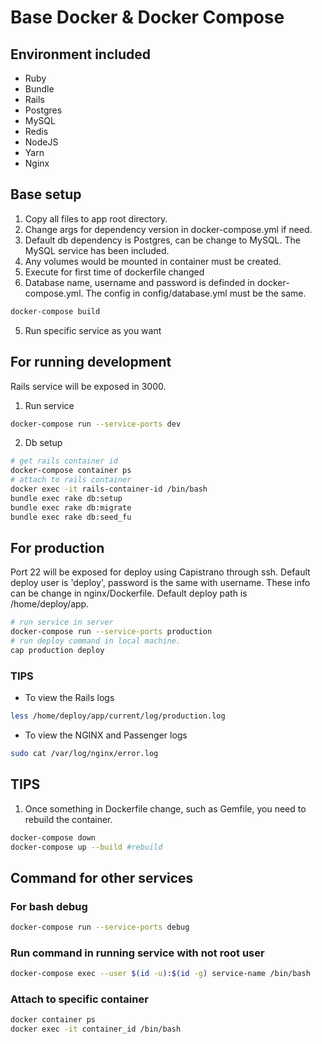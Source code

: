 # Base Docker & Docker Compose

## Environment included
- Ruby
- Bundle
- Rails
- Postgres
- MySQL
- Redis
- NodeJS
- Yarn
- Nginx

## Base setup
1. Copy all files to app root directory.
2. Change args for dependency version in docker-compose.yml if need.
3. Default db dependency is Postgres, can be change to MySQL. The MySQL service has been included. 
4. Any volumes would be mounted in container must be created.
5. Execute for first time of dockerfile changed
6. Database name, username and password is definded in docker-compose.yml. The config in config/database.yml must be the same.

```bash
docker-compose build
```

5. Run specific service as you want

## For running development
Rails service will be exposed in 3000.
1. Run service

```bash
docker-compose run --service-ports dev
```

2. Db setup

```bash
# get rails container id
docker-compose container ps
# attach to rails container
docker exec -it rails-container-id /bin/bash
bundle exec rake db:setup
bundle exec rake db:migrate
bundle exec rake db:seed_fu
```

## For production
Port 22 will be exposed for deploy using Capistrano through ssh. Default deploy user is 'deploy', password is the same with username. These info can be change in nginx/Dockerfile. Default deploy path is /home/deploy/app.
```bash
# run service in server
docker-compose run --service-ports production
# run deploy command in local machine.
cap production deploy
```

### TIPS
- To view the Rails logs

```bash
less /home/deploy/app/current/log/production.log
```

- To view the NGINX and Passenger logs

```bash
sudo cat /var/log/nginx/error.log
```

## TIPS
1. Once something in Dockerfile change, such as Gemfile, you need to rebuild the container.

```bash
docker-compose down
docker-compose up --build #rebuild
```

## Command for other services
### For bash debug

```bash
docker-compose run --service-ports debug
```

### Run command in running service with not root user 
```bash
docker-compose exec --user $(id -u):$(id -g) service-name /bin/bash
```

### Attach to specific container
```bash
docker container ps
docker exec -it container_id /bin/bash
```